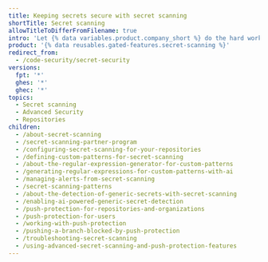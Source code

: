 ```yaml
---
title: Keeping secrets secure with secret scanning
shortTitle: Secret scanning
allowTitleToDifferFromFilename: true
intro: 'Let {% data variables.product.company_short %} do the hard work of ensuring that tokens, private keys, and other code secrets are not exposed in your repository.'
product: '{% data reusables.gated-features.secret-scanning %}'
redirect_from:
  - /code-security/secret-security
versions:
  fpt: '*'
  ghes: '*'
  ghec: '*'
topics:
  - Secret scanning
  - Advanced Security
  - Repositories
children:
  - /about-secret-scanning
  - /secret-scanning-partner-program
  - /configuring-secret-scanning-for-your-repositories
  - /defining-custom-patterns-for-secret-scanning
  - /about-the-regular-expression-generator-for-custom-patterns
  - /generating-regular-expressions-for-custom-patterns-with-ai
  - /managing-alerts-from-secret-scanning
  - /secret-scanning-patterns
  - /about-the-detection-of-generic-secrets-with-secret-scanning
  - /enabling-ai-powered-generic-secret-detection
  - /push-protection-for-repositories-and-organizations
  - /push-protection-for-users
  - /working-with-push-protection
  - /pushing-a-branch-blocked-by-push-protection
  - /troubleshooting-secret-scanning
  - /using-advanced-secret-scanning-and-push-protection-features
---
```

